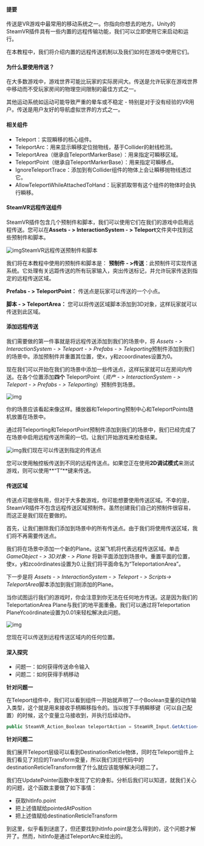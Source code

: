 #### 提要

传送是VR游戏中最常用的移动系统之一。你指向你想去的地方。Unity的SteamVR插件具有一些内置的远程传输功能，我们可以立即使用它来启动和运行。

在本教程中，我们将介绍内置的远程传送机制以及我们如何在游戏中使用它们。

#### 为什么要使用传送？

在大多数游戏中，游戏世界可能比玩家的实际房间大。传送是允许玩家在游戏世界中移动而不受玩家房间的物理空间限制的最佳方式之一。

其他运动系统如运动可能导致严重的晕车或不稳定 - 特别是对于没有经验的VR用户。传送是用户友好的导航虚拟世界的方式之一。

#### 相关组件

- Teleport：实现瞬移的核心组件。
- TeleportArc：用来显示瞬移定位抛物线，基于Collider的射线检测。
- TeleportArea（继承自TeleportMarkerBase）：用来指定可瞬移区域。
- TeleportPoint（继承自TeleportMarkerBase）：用来指定可瞬移点。
- IgnoreTeleportTrace：添加到有Collider组件的物体上会让瞬移抛物线透过它。
- AllowTeleportWhileAttachedToHand：玩家抓取带有这个组件的物体时会执行瞬移。

#### SteamVR远程传送组件

SteamVR插件包含几个预制件和脚本，我们可以使用它们在我们的游戏中启用远程传送。您可以在**Assets - > InteractionSystem - > Teleport**文件夹中找到这些预制件和脚本。

![img](http://vincentkok.net/wp-content/uploads/2018/03/2.-Prefabs-and-scripts-300x176.png)SteamVR远程传送预制件和脚本

我们将在本教程中使用的预制件和脚本是：
**预制件 - >传送**：此预制件可实现传送系统。它处理有关远距传送的所有玩家输入，突出传送标记，并允许玩家传送到指定的远程传送区域。

**Prefabs - > TeleportPoint：** 传送点是玩家可以传送的一个小点。

**脚本 - > TeleportArea：** 您可以将传送区域脚本添加到3D对象，这样玩家就可以传送到此区域。

#### 添加远程传送

我们需要做的第一件事就是将远程传送添加到我们的场景中，将  *Assets - > InteractionSystem - > Teleport - > Prefabs - > Teleporting*预制件添加到我们的场景中。添加预制件并重置其位置，使x，y和zcoordinates设置为0。

现在我们可以开始在我们的场景中添加一些传送点，这样玩家就可以在房间内传送。在各个位置添加**四个** TeleportPoint（*资产 - > InteractionSystem - > Teleport - > Prefabs - > Teleporting*）预制件到场景。

![img](http://vincentkok.net/wp-content/uploads/2018/03/1.-TeleportationPoints-300x200.png)

你的场景应该看起来像这样。播放器和Teleporting预制中心和TeleportPoints随机放置在场景中。

通过将Teleporting和TeleportPoint预制件添加到我们的场景中，我们已经完成了在场景中启用远程传送所需的一切。让我们开始游戏来检查结果。

![img](http://vincentkok.net/wp-content/uploads/2018/03/3.-Teleportation-points-working-300x233.png)我们现在可以传送到指定的传送点

您可以使用触控板传送到不同的远程传送点。如果您正在使用**2D调试模式**来测试游戏，则可以使用**“T”**键来传送。

#### 传送区域

传送点可能很有用，但对于大多数游戏，你可能想要使用传送区域。不幸的是，SteamVR插件不包含远程传送区域预制件。虽然创建我们自己的预制件很容易，而这正是我们现在要做的。

首先，让我们删除我们添加到场景中的所有传送点。由于我们将使用传送区域，我们将不再需要传送点。

我们将在场景中添加一个新的Plane。这架飞机将代表远程传送区域。单击*GameObject - > 3D对象 - > Plane* 将新平面添加到场景中。重置平面的位置，使x，y和zcoördinates设置为0.让我们将平面命名为“TeleportationArea”。

下一步是将  *Assets - > InteractionSystem - > Teleport - > Scripts-> TeleportArea*脚本添加到我们刚添加的Plane。

当你试图运行我们的游戏时，你会注意到你无法在任何地方传送。这是因为我们的TeleportationArea Plane与我们的地平面重叠。我们可以通过将Teleportation PlaneYcoördinate设置为0.01来轻松解决此问题。

![img](http://vincentkok.net/wp-content/uploads/2018/03/4.-Teleportation-area-300x185.png)

您现在可以传送到远程传送区域内的任何位置。

#### 深入探究

- 问题一：如何获得传送命令输入
- 问题二：如何获得手柄移动

**针对问题一**

在Teleport组件中，我们可以看到组件一开始就声明了一个Boolean变量的动作输入类型，这个就是用来接收手柄瞬移指令的。当以按下手柄瞬移键（可以自己配置）的时候，这个变量立马接收到，并执行后续动作。

```C#
public SteamVR_Action_Boolean teleportAction = SteamVR_Input.GetAction<SteamVR_Action_Boolean>("Teleport");
```

**针对问题二**

我们展开Teleport层级可以看到DestinationReticle物体，同时在Teleport组件上我们看见了对应的Transform变量，所以我们浏览代码中的destinationReticleTransform做了什么就应该能够解决问题二了。

我们在UpdatePointer函数中发现了它的身影。分析后我们可以知道，就我们关心的问题，这个函数主要做了如下事情：

- 获取hitInfo.point
- 把上述值赋给pointedAtPosition
- 把上述值赋给destinationReticleTransform

到这里，似乎看到谜底了，但还要找到hitInfo.point是怎么得到的，这个问题才解开了。然而，hitInfo是通过TeleportArc来给出的。